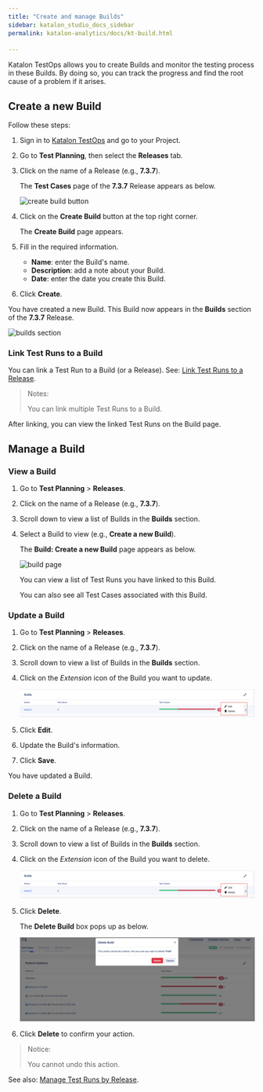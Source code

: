 ```yaml
---
title: "Create and manage Builds" 
sidebar: katalon_studio_docs_sidebar
permalink: katalon-analytics/docs/kt-build.html

---
```

Katalon TestOps allows you to create Builds and monitor the testing process in these Builds. By doing so, you can track the progress and find the root cause of a problem if it arises.

## Create a new Build

Follow these steps:

1. Sign in to [Katalon TestOps](https://testops.katalon.io/login) and go to your Project.

2. Go to **Test Planning**, then select the **Releases** tab.

3. Click on the name of a Release (e.g., **7.3.7**).

    The **Test Cases** page of the **7.3.7** Release appears as below.

    <img src="https://github.com/katalon-studio/docs-images/raw/master/katalon-analytics/docs/builds/create-build.png" width="" height="" alt="create build button">

4. Click on the **Create Build** button at the top right corner.
    
    The **Create Build** page appears.

5. Fill in the required information.

    * **Name**: enter the Build's name.
    * **Description**: add a note about your Build.
    * **Date**: enter the date you create this Build. 

6. Click **Create**.

You have created a new Build. This Build now appears in the **Builds** section of the **7.3.7** Release.

<img src="https://github.com/katalon-studio/docs-images/raw/master/katalon-analytics/docs/builds/build-list.png" width="" height="" alt="builds section">

### Link Test Runs to a Build

You can link a Test Run to a Build (or a Release). See: [Link Test Runs to a Release](https://docs.katalon.com/katalon-analytics/docs/kt-release.html#link-test-runs-to-a-release).

> Notes:
>
> You can link multiple Test Runs to a Build.

After linking, you can view the linked Test Runs on the Build page.

## Manage a Build

### View a Build  

1. Go to **Test Planning** > **Releases**.

2. Click on the name of a Release (e.g., **7.3.7**).

3. Scroll down to view a list of Builds in the **Builds** section.

4. Select a Build to view (e.g., **Create a new Build**).

    The **Build: Create a new Build** page appears as below.

    <img src="https://github.com/katalon-studio/docs-images/raw/master/katalon-analytics/docs/builds/build-details.png" width="" height="" alt="build page">

    You can view a list of Test Runs you have linked to this Build. 
    
    You can also see all Test Cases associated with this Build.

###  Update a Build

1. Go to **Test Planning** > **Releases**.

2. Click on the name of a Release (e.g., **7.3.7**).

3. Scroll down to view a list of Builds in the **Builds** section.

4. Click on the *Extension* icon of the Build you want to update.

    <img src="https://raw.githubusercontent.com/katalon-studio/docs-images/testops-new/katalon-analytics/docs/build/build-edit-delete.png" width="" height="" alt="edit build">

5. Click **Edit**.

6. Update the Build's information.

7. Click **Save**.

You have updated a Build.

### Delete a Build

1. Go to **Test Planning** > **Releases**.

2. Click on the name of a Release (e.g., **7.3.7**).

3. Scroll down to view a list of Builds in the **Builds** section.

4. Click on the *Extension* icon of the Build you want to delete.

    <img src="https://raw.githubusercontent.com/katalon-studio/docs-images/testops-new/katalon-analytics/docs/build/build-edit-delete.png" width="" height="" alt="edit build">

5. Click **Delete**.

    The **Delete Build** box pops up as below.

    <img src="https://raw.githubusercontent.com/katalon-studio/docs-images/testops-new/katalon-analytics/docs/build/build-delete.png" width="" height="" alt="edit build">

6. Click **Delete** to confirm your action.

> Notice:
>
> You cannot undo this action.
    
See also: [Manage Test Runs by Release](https://docs.katalon.com/katalon-analytics/docs/kt-jira-release.html).

